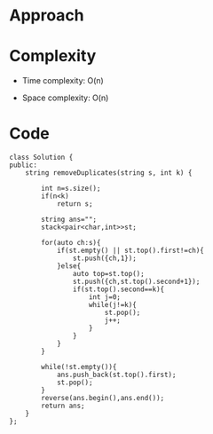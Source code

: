 # Approach
<!-- Describe your approach to solving the problem. -->

# Complexity
- Time complexity: O(n)
<!-- Add your time complexity here, e.g. $$O(n)$$ -->

- Space complexity: O(n)
<!-- Add your space complexity here, e.g. $$O(n)$$ -->

# Code
```
class Solution {
public:
    string removeDuplicates(string s, int k) {
        
        int n=s.size();
        if(n<k)
            return s;

        string ans="";
        stack<pair<char,int>>st;

        for(auto ch:s){
            if(st.empty() || st.top().first!=ch){
                st.push({ch,1});
            }else{
                auto top=st.top();
                st.push({ch,st.top().second+1});
                if(st.top().second==k){
                    int j=0;
                    while(j!=k){
                        st.pop();
                        j++;
                    }
                }
            }
        }

        while(!st.empty()){
            ans.push_back(st.top().first);
            st.pop();
        }
        reverse(ans.begin(),ans.end());
        return ans;
    }
};
```
